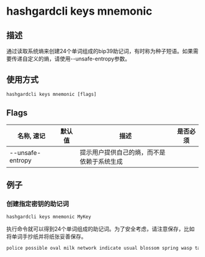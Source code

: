 # hashgardcli keys mnemonic

## 描述

通过读取系统熵来创建24个单词组成的bip39助记词，有时称为种子短语。如果需要传递自定义的熵，请使用--unsafe-entropy参数。

## 使用方式

```
hashgardcli keys mnemonic [flags]
```

## Flags

| 名称, 速记        | 默认值     | 描述                                                                          | 是否必须  |
| ---------------- | --------- | ----------------------------------------------------------------------------- | -------- |
| --unsafe-entropy |           | 提示用户提供自己的熵，而不是依赖于系统生成                                          |          |

## 例子

### 创建指定密钥的助记词

```shell
hashgardcli keys mnemonic MyKey
```

执行命令就可以得到24个单词组成的助记词。为了安全考虑，请注意保存，比如将单词手抄纸并将纸张妥善保存。

```txt
police possible oval milk network indicate usual blossom spring wasp taste canal announce purpose rib mind river pet brown web response sting remain airport
```